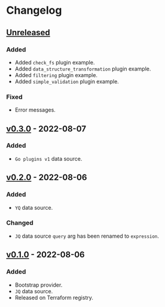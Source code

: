 # Changelog

## [Unreleased]

### Added

- Added `check_fs` plugin example.
- Added `data_structure_transformation` plugin example.
- Added `filtering` plugin example.
- Added `simple_validation` plugin example.

### Fixed

- Error messages.

## [v0.3.0] - 2022-08-07

### Added

- `Go plugins v1` data source.

## [v0.2.0] - 2022-08-06

### Added

- `YQ` data source.

### Changed

- `JQ` data source `query` arg has been renamed to `expression`.

## [v0.1.0] - 2022-08-06

### Added

- Bootstrap provider.
- `JQ` data source.
- Released on Terraform registry.

[unreleased]: https://github.com/slok/terraform-provider-dataprocessor/compare/v0.3.0...HEAD
[v0.3.0]: https://github.com/slok/terraform-provider-dataprocessor/releases/tag/v0.3.0
[v0.2.0]: https://github.com/slok/terraform-provider-dataprocessor/releases/tag/v0.2.0
[v0.1.0]: https://github.com/slok/terraform-provider-dataprocessor/releases/tag/v0.1.0
